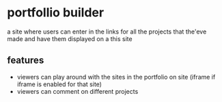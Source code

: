 # portfollio builder


a site where users can enter in the links for all the projects that the'eve made and have them displayed on a this site

## features

- viewers can play around with the sites in the portfolio on site (iframe if iframe is enabled for that site)
- viewers can comment on different projects
